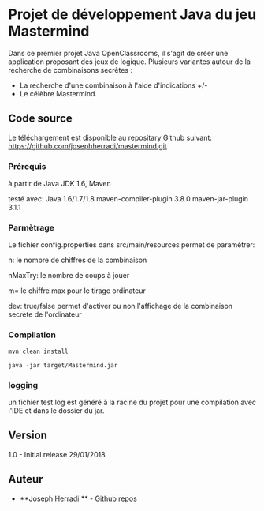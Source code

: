 # Projet de développement Java du jeu Mastermind

Dans ce premier projet Java OpenClassrooms, il s'agit de créer une application proposant des jeux de logique. Plusieurs variantes autour de la recherche de combinaisons secrètes :
- La recherche d'une combinaison à l'aide d'indications +/-
- Le célèbre Mastermind.

## Code source
Le téléchargement est disponible  au repositary Github suivant:
https://github.com/josephherradi/mastermind.git

### Prérequis

à partir de Java JDK 1.6, Maven

testé avec:
Java 1.6/1.7/1.8
maven-compiler-plugin 3.8.0
maven-jar-plugin 3.1.1

### Parmètrage
Le fichier config.properties dans src/main/resources permet de paramètrer:

n: le nombre de chiffres de la combinaison

nMaxTry:  le nombre de coups à jouer

m= le chiffre max pour le tirage ordinateur

dev: true/false permet d'activer ou non l'affichage de la combinaison secrète de l'ordinateur

### Compilation

```
mvn clean install
```
```
java -jar target/Mastermind.jar
```
### logging
un fichier test.log est généré à la racine du projet pour une compilation avec l'IDE et dans le dossier du jar.

## Version
1.0 - Initial release  29/01/2018
## Auteur

* **Joseph Herradi ** - [Github repos](https://github.com/josephherradi/)
